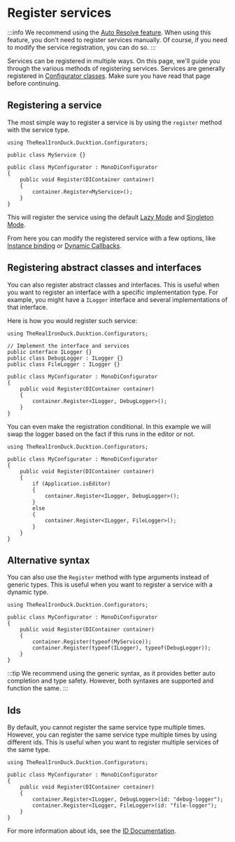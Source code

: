 # Register services

:::info
We recommend using the [Auto Resolve feature](/services/auto-resolve). When using this feature, you don't need to
register services manually. Of course, if you need to modify the service registration, you can do so.
:::

Services can be registered in multiple ways. On this page, we'll guide you through the various methods of registering
services. Services are generally registered in [Configurator classes](/basics/configurator-classes). Make sure you
have read that page before continuing.

## Registering a service

The most simple way to register a service is by using the `register` method with the service type.

```csharp{9}
using TheRealIronDuck.Ducktion.Configurators;

public class MyService {}

public class MyConfigurator : MonoDiConfigurator
{
    public void Register(DIContainer container)
    {
        container.Register<MyService>();
    }
}
```

This will register the service using the default [Lazy Mode](/services/lazy-loading)
and [Singleton Mode](/services/singleton-services).

From here you can modify the registered service with a few options, like
[Instance binding](/services/bind-specific-instances) or [Dynamic Callbacks](/services/dynamic-instantiation).

## Registering abstract classes and interfaces

You can also register abstract classes and interfaces. This is useful when you want to register an interface with a
specific implementation type. For example, you might have a `ILogger` interface and several implementations of that
interface.

Here is how you would register such service:

```csharp{9}
using TheRealIronDuck.Ducktion.Configurators;

// Implement the interface and services
public interface ILogger {}
public class DebugLogger : ILogger {}
public class FileLogger : ILogger {}

public class MyConfigurator : MonoDiConfigurator
{
    public void Register(DIContainer container)
    {
        container.Register<ILogger, DebugLogger>();
    }
}
```

You can even make the registration conditional. In this example we will swap the logger based on the fact if this runs
in the editor or not.

```csharp{7-14}
using TheRealIronDuck.Ducktion.Configurators;

public class MyConfigurator : MonoDiConfigurator
{
    public void Register(DIContainer container)
    {
        if (Application.isEditor)
        {
            container.Register<ILogger, DebugLogger>();
        }
        else
        {
            container.Register<ILogger, FileLogger>();
        }
    }
}
```

## Alternative syntax

You can also use the `Register` method with type arguments instead of generic types. This is useful when you want to
register a service with a dynamic type.

```csharp{7,8}
using TheRealIronDuck.Ducktion.Configurators;

public class MyConfigurator : MonoDiConfigurator
{
    public void Register(DIContainer container)
    {
        container.Register(typeof(MyService));
        container.Register(typeof(ILogger), typeof(DebugLogger));
    }
}
```

:::tip
We recommend using the generic syntax, as it provides better auto completion and type safety. However, both syntaxes
are supported and function the same.
:::

## Ids

By default, you cannot register the same service type multiple times. However, you can register the same service type
multiple times by using different ids. This is useful when you want to register multiple services of the same type.

```csharp{7,8}
using TheRealIronDuck.Ducktion.Configurators;

public class MyConfigurator : MonoDiConfigurator
{
    public void Register(DIContainer container)
    {
        container.Register<ILogger, DebugLogger>(id: "debug-logger");
        container.Register<ILogger, FileLogger>(id: "file-logger");
    }
}
```

For more information about ids, see the [ID Documentation](/services/service-ids).
